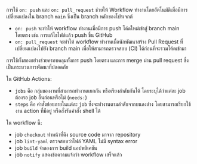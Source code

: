 การใช้ `on: push` และ `on: pull_request` ช่วยให้ Workflow ทำงานโดยอัตโนมัติเมื่อมีการเปลี่ยนแปลงใน branch `main` ซึ่งเป็น branch หลักของโปรเจกต์

- `on: push` จะทำให้ workflow ทำงานเมื่อมีการ push โค้ดใหม่เข้าสู่ branch main โดยตรง เช่น การแก้ไขไฟล์แล้ว push ขึ้น GitHub
- `on: pull_request` จะทำให้ workflow ทำงานเมื่อนักพัฒนาสร้าง Pull Request ที่เปลี่ยนแปลงไปยัง branch main เพื่อให้สามารถตรวจสอบ (CI) ได้ก่อนที่จะรวมโค้ดเข้ามา

การใช้ทั้งสองอย่างช่วยครอบคลุมทั้งการ push โดยตรง และการ merge ผ่าน pull request ซึ่งเป็นกระบวนการพัฒนาที่ปลอดภัย

ใน GitHub Actions:

- `jobs` คือ กลุ่มของงานที่สามารถทำงานแยกกัน หรือเรียงลำดับกันได้ โดยระบุได้ว่าแต่ละ job ต้องรอ job อื่นก่อนหรือไม่ (`needs:`)
- `steps` คือ คำสั่งย่อยภายในแต่ละ `job` ซึ่งจะทำงานตามลำดับจากบนลงล่าง โดยสามารถเรียกใช้งาน action ที่มีอยู่ หรือสั่งรันคำสั่ง shell ได้

ใน workflow นี้:
- job `checkout` ทำหน้าที่ดึง source code มาจาก repository
- job `lint-yaml` ตรวจสอบว่าไฟล์ YAML ไม่มี syntax error
- job `build` จำลองการ build แอปพลิเคชัน
- job `notify` แสดงข้อความแจ้งว่า workflow เสร็จแล้ว
